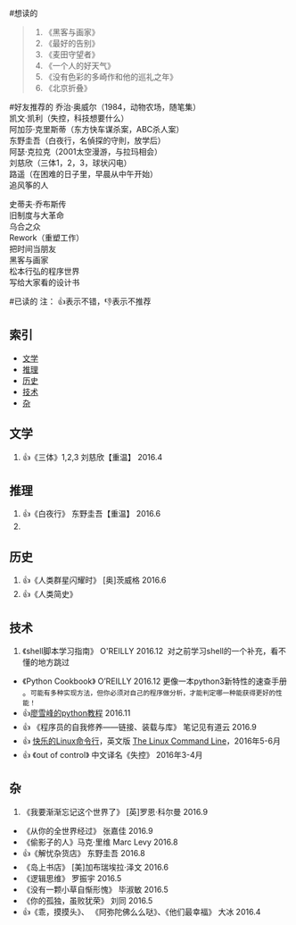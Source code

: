 #想读的
>1. 《黑客与画家》
>2. 《最好的告别》
>3. 《麦田守望者》
>4. 《一个人的好天气》
>5. 《没有色彩的多崎作和他的巡礼之年》
>6. 《北京折叠》


#好友推荐的
乔治·奥威尔（1984，动物农场，随笔集）  
凯文·凯利（失控，科技想要什么）  
阿加莎·克里斯蒂（东方快车谋杀案，ABC杀人案）  
东野圭吾（白夜行，名偵探的守則，放学后）  
阿瑟·克拉克（2001太空漫游，与拉玛相会）  
刘慈欣（三体1，2，3，球状闪电）  
路遥（在困难的日子里，早晨从中午开始）  
追风筝的人

史蒂夫·乔布斯传  
旧制度与大革命  
乌合之众  
Rework（重塑工作）  
把时间当朋友  
黑客与画家  
松本行弘的程序世界  
写给大家看的设计书  

#已读的
注： :+1:表示不错，:-1:表示不推荐

## 索引

- [文学](#文学)
- [推理](#推理)
- [历史](#历史)
- [技术](#技术)
- [杂](#杂)

## 文学
1. :+1:《三体》1,2,3  刘慈欣【重温】  2016.4 


## 推理
1. :+1:《白夜行》 东野圭吾【重温】  2016.6 
2. 

## 历史
1. :+1:《人类群星闪耀时》  [奥]茨威格  2016.6
2. :+1:《人类简史》

## 技术
1. 《shell脚本学习指南》 O'REILLY 2016.12  对之前学习shell的一个补充，看不懂的地方跳过
-  《Python Cookbook》 O’REILLY  2016.12  更像一本python3新特性的速查手册 。```可能有多种实现方法，但你必须对自己的程序做分析，才能判定哪一种能获得更好的性能！```
- :+1:[廖雪峰的python教程](http://www.liaoxuefeng.com/wiki/001374738125095c955c1e6d8bb493182103fac9270762a000) 2016.11
- :+1: 《程序员的自我修养——链接、装载与库》 笔记见有道云   2016.9
- :+1: [快乐的Linux命令行](http://billie66.github.io/TLCL/index.html)，英文版 [The Linux Command Line](http://linuxcommand.org/)，2016年5-6月
- :+1: 《out of control》 中文译名《失控》 2016年3-4月


## 杂
1. 《我要渐渐忘记这个世界了》  [英]罗恩·科尔曼    2016.9
- 《从你的全世界经过》  张嘉佳   2016.9 
- 《偷影子的人》马克·里维 Marc Levy   2016.8
- :+1:《解忧杂货店》 东野圭吾   2016.8
- 《岛上书店》 [美]加布瑞埃拉·泽文  2016.6
- 《逻辑思维》 罗振宇   2016.5
- 《没有一颗小草自惭形愧》 毕淑敏   2016.5  
- 《你的孤独，虽败犹荣》  刘同   2016.5
- :+1:《乖，摸摸头》、 《阿弥陀佛么么哒》、《他们最幸福》  大冰  2016.4
